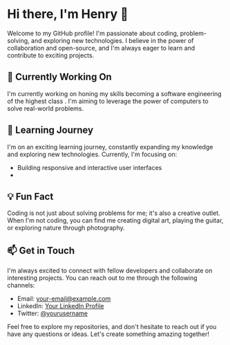 # Hi there, I'm Henry 👋

Welcome to my GitHub profile! I'm passionate about coding, problem-solving, and exploring new technologies. I believe in the power of collaboration and open-source, and I'm always eager to learn and contribute to exciting projects.

## 🔭 Currently Working On

I'm currently working on honing my skills becoming a software engineering of the highest class . I'm aiming to leverage the power of computers to solve real-world problems.

## 🌱 Learning Journey

I'm on an exciting learning journey, constantly expanding my knowledge and exploring new technologies. Currently, I'm focusing on:

- Building responsive and interactive user interfaces
- 
## 💡 Fun Fact

Coding is not just about solving problems for me; it's also a creative outlet. When I'm not coding, you can find me creating digital art, playing the guitar, or exploring nature through photography.

## 📫 Get in Touch

I'm always excited to connect with fellow developers and collaborate on interesting projects. You can reach out to me through the following channels:

- Email: [your-email@example.com](...)
- LinkedIn: [Your LinkedIn Profile](...)
- Twitter: [@yourusername](https://twitter.com/Uwhyii)

Feel free to explore my repositories, and don't hesitate to reach out if you have any questions or ideas. Let's create something amazing together!
